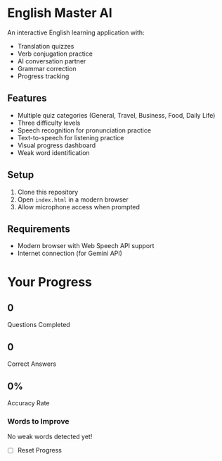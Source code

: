 # English Master AI

An interactive English learning application with:

- Translation quizzes
- Verb conjugation practice
- AI conversation partner
- Grammar correction
- Progress tracking

## Features

- Multiple quiz categories (General, Travel, Business, Food, Daily Life)
- Three difficulty levels
- Speech recognition for pronunciation practice
- Text-to-speech for listening practice
- Visual progress dashboard
- Weak word identification

## Setup

1. Clone this repository
2. Open `index.html` in a modern browser
3. Allow microphone access when prompted

## Requirements

- Modern browser with Web Speech API support
- Internet connection (for Gemini API)

# Your Progress

## 0

Questions Completed

## 0

Correct Answers

## 0%

Accuracy Rate

### Words to Improve

No weak words detected yet!

- [ ] Reset Progress

<div hidden id="confirmation">
  Are you sure? This cannot be undone!  
  - Yes, Reset  
  - Cancel  
</div>

<script>
  document.querySelector('[type="checkbox"]').addEventListener('change', function() {
    document.getElementById('confirmation').hidden = !this.checked;
  });
</script>
